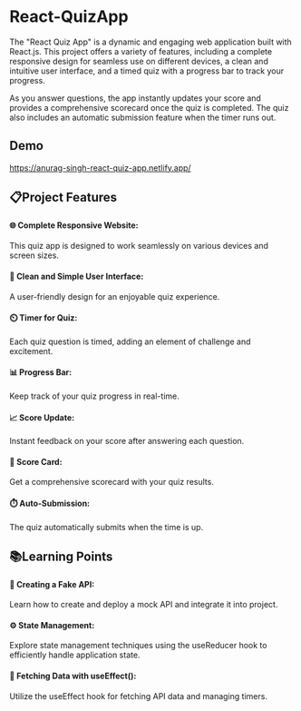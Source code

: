 # React-QuizApp
The "React Quiz App" is a dynamic and engaging web application built with React.js. This project offers a variety of features, including a complete responsive design for seamless use on different devices, a clean and intuitive user interface, and a timed quiz with a progress bar to track your progress.

As you answer questions, the app instantly updates your score and provides a comprehensive scorecard once the quiz is completed. The quiz also includes an automatic submission feature when the timer runs out.

## Demo
https://anurag-singh-react-quiz-app.netlify.app/

## 📋Project Features
#### 🌐 Complete Responsive Website:
This quiz app is designed to work seamlessly on various devices and screen sizes.
#### 🎨 Clean and Simple User Interface: 
A user-friendly design for an enjoyable quiz experience.
#### ⏲️ Timer for Quiz:
Each quiz question is timed, adding an element of challenge and excitement.
#### 📊 Progress Bar:
Keep track of your quiz progress in real-time.
#### 📈 Score Update:
Instant feedback on your score after answering each question.
#### 📜 Score Card:
Get a comprehensive scorecard with your quiz results.
#### ⏱️ Auto-Submission: 
The quiz automatically submits when the time is up.
## 📚Learning Points
#### 📡 Creating a Fake API:
Learn how to create and deploy a mock API and integrate it into project.
#### ⚙️ State Management: 
Explore state management techniques using the useReducer hook to efficiently handle application state.
#### 🔄 Fetching Data with useEffect(): 
Utilize the useEffect hook for fetching API data and managing timers.
